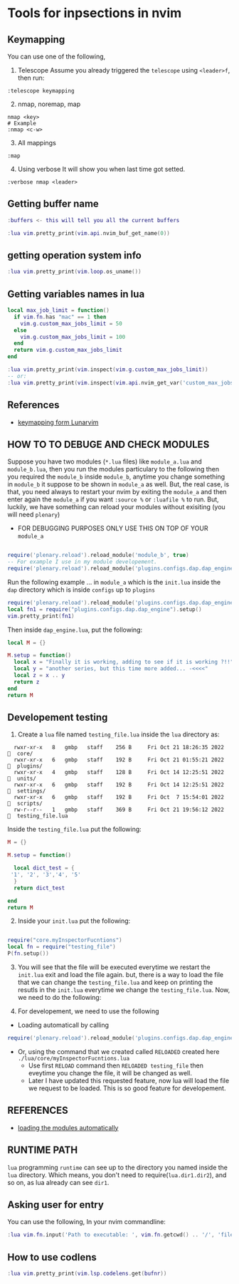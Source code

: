 # Tools for inpsections in nvim

## Keymapping
You can use one of the following,

1. Telescope
Assume you already triggered the `telescope` using `<leader>f`, then run:

```vim
:telescope keymapping
```

2. nmap, noremap, map
```vim
nmap <key>
# Example
:nmap <c-w>
```

3. All mappings

```vim
:map
```
4. Using verbose
It will show you when last time got setted.
```vim
:verbose nmap <leader>

```



## Getting buffer name

```lua
:buffers <- this will tell you all the current buffers

:lua vim.pretty_print(vim.api.nvim_buf_get_name(0))

```

## getting operation system info
```lua
:lua vim.pretty_print(vim.loop.os_uname())
```

## Getting variables names in lua


```lua
local max_job_limit = function()
  if vim.fn.has "mac" == 1 then
    vim.g.custom_max_jobs_limit = 50
  else
    vim.g.custom_max_jobs_limit = 100
  end
  return vim.g.custom_max_jobs_limit
end

:lua vim.pretty_print(vim.inspect(vim.g.custom_max_jobs_limit))
-- or:
:lua vim.pretty_print(vim.inspect(vim.api.nvim_get_var('custom_max_jobs_limit')))
```

## References
- [keymapping form Lunarvim](https://github.com/LunarVim/LunarVim/blob/rolling/lua/lvim/keymappings.lua)


## HOW TO TO DEBUGE AND CHECK MODULES

Suppose you have two modules (`*.lua` files) like
`module_a.lua` and `module_b.lua`, then you run the modules particulary to the following
then you required the `module_b` inside `module_b`,
anytime you change something in `module_b` it suppose to be shown in `module_a`
as well. But, the real case, is that, you need always to restart your nvim by
exiting the `module_a` and then enter again the `module_a` if you want `:source
%` or `:luafile %` to run. But, luckily, we have something can reload your modules without exisiting (you will need `plenary`)

- FOR DEBUGGING PURPOSES ONLY USE THIS ON TOP OF YOUR `module_a`
```lua

require('plenary.reload').reload_module('module_b', true)
-- For example I use in my module developement.
require('plenary.reload').reload_module('plugins.configs.dap.dap_engine', true)

```

Run the following example ...
in `module_a` which is the `init.lua` inside the `dap` directory which is inside `configs` up to `plugins`
```lua
require('plenary.reload').reload_module('plugins.configs.dap.dap_engine', true)
local fn1 = require("plugins.configs.dap.dap_engine").setup()
vim.pretty_print(fn1)
```
Then inside `dap_engine.lua`, put the following:

```lua
local M = {}

M.setup = function()
  local x = "Finally it is working, adding to see if it is working ?!!"
  local y = "another series, but this time more added... -<<<<"
  local z = x .. y
  return z
end
return M

```

## Developement testing
1. Create a `lua` file named `testing_file.lua` inside the `lua` directory as:

```shell
  rwxr-xr-x   8   gmbp   staff    256 B     Fri Oct 21 18:26:35 2022    core/
  rwxr-xr-x   6   gmbp   staff    192 B     Fri Oct 21 01:55:21 2022    plugins/
  rwxr-xr-x   4   gmbp   staff    128 B     Fri Oct 14 12:25:51 2022    units/
  rwxr-xr-x   6   gmbp   staff    192 B     Fri Oct 14 12:25:51 2022    settings/
  rwxr-xr-x   6   gmbp   staff    192 B     Fri Oct  7 15:54:01 2022    scripts/
  rw-r--r--   1   gmbp   staff    369 B     Fri Oct 21 19:56:12 2022    testing_file.lua
```
Inside the `testing_file.lua` put the following:
```lua
M = {}

M.setup = function()

  local dict_test = {
 '1', '2', '3','4', '5'
  }
  return dict_test

end
return M

```
2. Inside your `init.lua` put the following:

```lua

require("core.myInspectorFucntions")
local fn = require("testing_file")
P(fn.setup())
```
3. You will see that the file will be executed everytime we restart the `init.lua` exit and load the file again.
but, there is a way to load the file that we can change the `testing_file.lua`
and keep on printing the resutls in the `init.lua` everytime we change the
`testing_file.lua`. Now, we need to do the following:

4. For developement, we need to use the following
- Loading automaticall by calling
```lua
require('plenary.reload').reload_module('plugins.configs.dap.dap_engine', true)

```
- Or, using the command that we created called `RELOADED` created here `./lua/core/myInspectorFucntions.lua`
    - Use first `RELOAD` command then `RELOADED testing_file` then eveytime you change the file, it will be changed as well.
    - Later I have updated this requested feature, now lua will load the file we request to be loaded. This is so good feature for developement.



## REFERENCES
- [loading the modules automatically ](https://www.reddit.com/r/neovim/comments/jxub94/reload_lua_config/)

## RUNTIME PATH
`lua` programming `runtime`  can see up to the directory you named inside the
`lua` directory. Which means, you don't need to require(`lua.dir1.dir2`), and so on, as lua already can see `dir1`.



## Asking user for entry
You can use the following, In your nvim commandline:
```lua
:lua vim.fn.input('Path to executable: ', vim.fn.getcwd() .. '/', 'file')
```
## How to use codlens

```lua
:lua vim.pretty_print(vim.lsp.codelens.get(bufnr))
```
